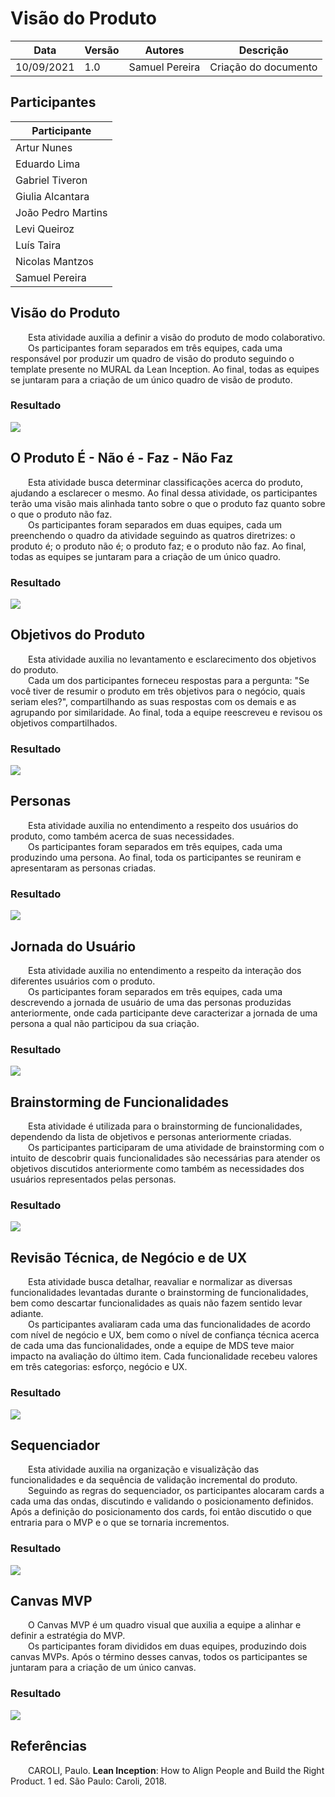 # Visão do Produto
| Data | Versão | Autores | Descrição |
|--|--|--|--|
| 10/09/2021 | 1.0 | Samuel Pereira | Criação do documento |

## Participantes
| Participante | 
|--------------|
| Artur Nunes |
| Eduardo Lima |
| Gabriel Tiveron |
| Giulia Alcantara |
| João Pedro Martins |
| Levi Queiroz |
| Luís Taira |
| Nicolas Mantzos |
| Samuel Pereira |

## Visão do Produto
&emsp;&emsp;Esta atividade auxilia a definir a visão do produto de modo colaborativo. <br>
&emsp;&emsp;Os participantes foram separados em três equipes, cada uma responsável por produzir um quadro de visão do produto seguindo o template presente no MURAL da Lean Inception. Ao final, todas as equipes se juntaram para a criação de um único quadro de visão de produto.

### Resultado
![](../assets/visaodoproduto/visao.png)

## O Produto É - Não é - Faz - Não Faz
&emsp;&emsp;Esta atividade busca determinar classificações acerca do produto, ajudando a esclarecer o mesmo. Ao final dessa atividade, os participantes terão uma visão mais alinhada tanto sobre o que o produto faz quanto sobre o que o produto não faz. <br>
&emsp;&emsp;Os participantes foram separados em duas equipes, cada um preenchendo o quadro da atividade seguindo as quatros diretrizes: o produto é; o produto não é; o produto faz; e o produto não faz. Ao final, todas as equipes se juntaram para a criação de um único quadro.

### Resultado
![](../assets/visaodoproduto/e-naoe-faz-naofaz.png)

## Objetivos do Produto
&emsp;&emsp;Esta atividade auxilia no levantamento e esclarecimento dos objetivos do produto. <br>
&emsp;&emsp;Cada um dos participantes forneceu respostas para a pergunta: "Se você tiver de resumir o produto em três objetivos para o negócio, quais seriam eles?", compartilhando as suas respostas com os demais e as agrupando por similaridade. Ao final, toda a equipe reescreveu e revisou os objetivos compartilhados.

### Resultado
![](../assets/visaodoproduto/objetivos.png)

## Personas
&emsp;&emsp;Esta atividade auxilia no entendimento a respeito dos usuários do produto, como também acerca de suas necessidades. <br>
&emsp;&emsp;Os participantes foram separados em três equipes, cada uma produzindo uma persona. Ao final, toda os participantes se reuniram e apresentaram as personas criadas.

### Resultado
![](../assets/visaodoproduto/personas.png)

## Jornada do Usuário
&emsp;&emsp;Esta atividade auxilia no entendimento a respeito da interação dos diferentes usuários com o produto. <br>
&emsp;&emsp;Os participantes foram separados em três equipes, cada uma descrevendo a jornada de usuário de uma das personas produzidas anteriormente, onde cada participante deve caracterizar a jornada de uma persona a qual não participou da sua criação.

### Resultado
![](../assets/visaodoproduto/jornada.png)

## Brainstorming de Funcionalidades
&emsp;&emsp;Esta atividade é utilizada para o brainstorming de funcionalidades, dependendo da lista de objetivos e personas anteriormente criadas. <br>
&emsp;&emsp;Os participantes participaram de uma atividade de brainstorming com o intuito de descobrir quais funcionalidades são necessárias para atender os objetivos discutidos anteriormente como também as necessidades dos usuários representados pelas personas.

### Resultado
![](../assets/visaodoproduto/brainstorming.png)

## Revisão Técnica, de Negócio e de UX
&emsp;&emsp;Esta atividade busca detalhar, reavaliar e normalizar as diversas funcionalidades levantadas durante o brainstorming de funcionalidades, bem como descartar funcionalidades as quais não fazem sentido levar adiante. <br>
&emsp;&emsp;Os participantes avaliaram cada uma das funcionalidades de acordo com nível de negócio e UX, bem como o nível de confiança técnica acerca de cada uma das funcionalidades, onde a equipe de MDS teve maior impacto na avaliação do último item. Cada funcionalidade recebeu valores em três categorias: esforço, negócio e UX.

### Resultado
![](../assets/visaodoproduto/revisao.png)


## Sequenciador
&emsp;&emsp;Esta atividade auxilia na organização e visualizãção das funcionalidades e da sequência de validação incremental do produto. <br>
&emsp;&emsp;Seguindo as regras do sequenciador, os participantes alocaram cards a cada uma das ondas, discutindo e validando o posicionamento definidos. Após a definição do posicionamento dos cards, foi então discutido o que entraria para o MVP e o que se tornaria incrementos.

### Resultado
![](../assets/visaodoproduto/sequenciador.png)


## Canvas MVP
&emsp;&emsp;O Canvas MVP é um quadro visual que auxilia a equipe a alinhar e definir a estratégia do MVP. <br>
&emsp;&emsp;Os participantes foram divididos em duas equipes, produzindo dois canvas MVPs. Após o término desses canvas, todos os participantes se juntaram para a criação de um único canvas.

### Resultado
![](../assets/visaodoproduto/canvasmvp.png)

## Referências
&emsp;&emsp;CAROLI, Paulo. **Lean Inception**: How to Align People and Build the Right Product. 1 ed. São Paulo: Caroli, 2018.
